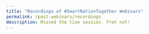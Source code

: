 ```yaml
---
title: "Recordings of #SmartNationTogether Webinars"
permalink: /past-webinars/recordings
description: Missed the live session. Fret not!
---
```


